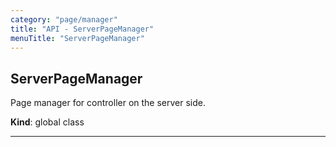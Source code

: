 ```yaml
---
category: "page/manager"
title: "API - ServerPageManager"
menuTitle: "ServerPageManager"
---
```


## ServerPageManager&nbsp;<a name="ServerPageManager" href="https://github.com/seznam/ima/blob/v17.13.0/packages/core/src/page/manager/ServerPageManager.js#L11" target="_blank"><span class="icon"><i class="fas fa-external-link-alt fa-xs"></i></span></a>
Page manager for controller on the server side.

**Kind**: global class  

* * *

